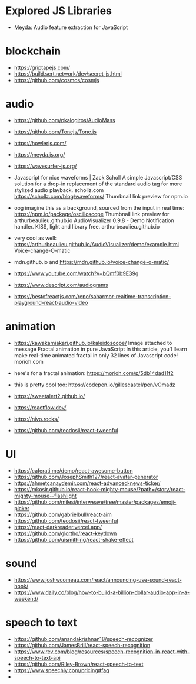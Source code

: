 # Explored JS Libraries

* [Meyda](https://meyda.js.org/): Audio feature extraction for JavaScript

# blockchain
* https://griptapejs.com/
* https://build.scrt.network/dev/secret-js.html
* https://github.com/cosmos/cosmjs

# audio

* https://github.com/pkalogiros/AudioMass
* https://github.com/Tonejs/Tone.js
* https://howlerjs.com/
* https://meyda.js.org/

* https://wavesurfer-js.org/
* Javascript for nice waveforms | Zack Scholl
A simple Javascript/CSS solution for a drop-in replacement of the standard audio tag for more stylized audio playback.
schollz.com
https://schollz.com/blog/waveforms/
Thumbnail link preview for npm.io
* oog imagine this as a background, sourced from the input in real time: https://npm.io/package/oscilloscope
Thumbnail link preview for arthurbeaulieu.github.io
AudioVisualizer 0.9.8 - Demo
Notification handler. KISS, light and library free.
arthurbeaulieu.github.io
*  very cool as well: https://arthurbeaulieu.github.io/AudioVisualizer/demo/example.html
Voice-change-O-matic
*  mdn.github.io
and https://mdn.github.io/voice-change-o-matic/

* https://www.youtube.com/watch?v=bQmf0b9E39g
* https://www.descript.com/audiograms
* https://bestofreactjs.com/repo/saharmor-realtime-transcription-playground-react-audio-video


# animation

*  https://kawakamiakari.github.io/kaleidoscope/
Image attached to message
Fractal animation in pure JavaScript
In this article, you'l llearn make real-time animated fractal in only 32 lines of Javascript code!
morioh.com
* here's for a fractal animation: https://morioh.com/p/5db14dad11f2
* this is pretty cool too: https://codepen.io/gillescastel/pen/vOmadz

* https://sweetalert2.github.io/
* https://reactflow.dev/
* https://nivo.rocks/
* https://github.com/teodosii/react-tweenful

# UI

* https://caferati.me/demo/react-awesome-button
* https://github.com/JosephSmith127/react-avatar-generator
* https://ahmetcanaydemir.com/react-advanced-news-ticker/
* https://mkosir.github.io/react-hook-mighty-mouse/?path=/story/react-mighty-mouse--flashlight
* https://github.com/milesj/interweave/tree/master/packages/emoji-picker
* https://github.com/gabrielbull/react-aim
* https://github.com/teodosii/react-tweenful
* https://react-darkreader.vercel.app/
* https://github.com/glortho/react-keydown
* https://github.com/uismithing/react-shake-effect

# sound
* https://www.joshwcomeau.com/react/announcing-use-sound-react-hook/
* https://www.daily.co/blog/how-to-build-a-billion-dollar-audio-app-in-a-weekend/

# speech to text
* https://github.com/anandakrishnan18/speech-recognizer
* https://github.com/JamesBrill/react-speech-recognition
* https://www.rev.com/blog/resources/speech-recognition-in-react-with-speech-to-text-api
* https://github.com/Riley-Brown/react-speech-to-text
* https://www.speechly.com/pricing#faq
* 
